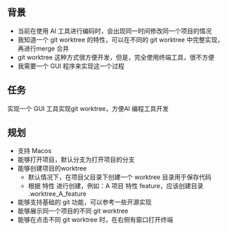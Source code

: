 ## 背景

- 当前在使用 AI 工具进行编码时，会出现同一时间修改同一个项目的情况
- 我知道一个 git worktree 的特性，可以在不同的 git worktree 中完整实现，再进行merge 合并
- git worktree 这种方式很方便开发，但是，完全使用终端工具，很不方便
- 我需要一个 GUI 程序来实现这一个过程

## 任务

实现一个 GUI 工具实现git worktree，方便AI 编程工具开发

## 规划

- 支持 Macos
- 能够打开项目，默认分支为打开项目的分支
- 能够创建项目的worktree
  - 默认情况下，在项目父目录下创建一个 worktree 目录用于保存代码
  - 根据 特性 进行创建，例如：A 项目 特性 feature，应该创建目录 .worktree_A_feature
- 能够支持基础的 git 功能，可以参考一些开源实现
- 能够展示同一个项目的不同 git worktree
- 能够在点击不同 git worktree 时，在右侧有窗口打开终端

